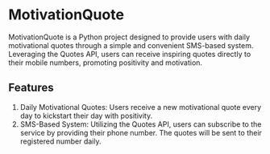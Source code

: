 # MotivationQuote
MotivationQuote is a Python project designed to provide users with daily motivational quotes through a simple and convenient SMS-based system. Leveraging the Quotes API, users can receive inspiring quotes directly to their mobile numbers, promoting positivity and motivation.
## Features
1. Daily Motivational Quotes: Users receive a new motivational quote every day to kickstart their day with positivity. 
2. SMS-Based System: Utilizing the Quotes API, users can subscribe to the service by providing their phone number. The quotes will be sent to their registered number daily.

